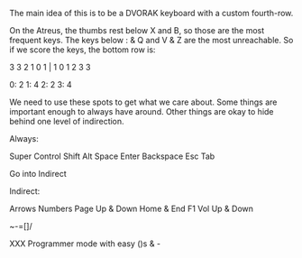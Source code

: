 The main idea of this is to be a DVORAK keyboard with a custom
fourth-row.

On the Atreus, the thumbs rest below X and B, so those are the most
frequent keys. The keys below : & Q and V & Z are the most
unreachable. So if we score the keys, the bottom row is:

3 3 2 1 0 1 | 1 0 1 2 3 3

0: 2
1: 4
2: 2
3: 4

We need to use these spots to get what we care about. Some things are
important enough to always have around. Other things are okay to hide
behind one level of indirection.

Always:

Super
Control
Shift
Alt
Space
Enter
Backspace
Esc
Tab

Go into Indirect

Indirect:

Arrows
Numbers
Page Up & Down
Home & End
F1
Vol Up & Down

~-=[]\/

XXX Programmer mode with easy ()s & -
